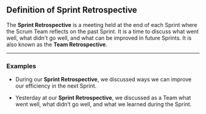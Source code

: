 ## Definition of Sprint Retrospective

The **Sprint Retrospective** is a meeting held at the end of each Sprint where the Scrum Team reflects on the past Sprint. It is a time to discuss what went well, what didn't go well, and what can be improved in future Sprints. It is also known as the **Team Retrospective**.

---

### Examples

- During our **Sprint Retrospective**, we discussed ways we can improve our efficiency in the next Sprint.

- Yesterday at our **Sprint Retrospective**, we discussed as a Team what went well, what didn’t go well, and what we learned during the Sprint.


